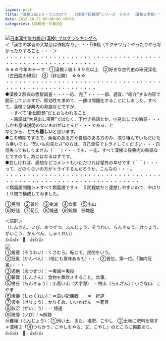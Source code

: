 ```yaml
---
layout: post
title: "漢検１級２８－②に向けて　　分野別“超難問”シリーズ　その４　（漢検２準拠）"
date: 2016-10-22 00:00:00 +0900
categories: [類義語・対義語]
---
```


[![](/syuusyuu9701/assets/images/漢検１級２８－②に向けて-分野別“超難問”シリーズ-その４-（漢検２準拠）-br_c_3028_1.gif)](http://blog.with2.net/link.php?1659096:3028 "日本漢字能力検定(漢検) ブログランキングへ")[日本漢字能力検定(漢検) ブログランキングへ](http://blog.with2.net/link.php?1659096:3028)  
＜「漢字の学習の大禁忌は作輟なり」・・・「作輟（サクテツ）」：やったりやらなかったりすること・・・＞  
・・・・・・・・・・・・・・・・・・・・・・・・・・・・・・・・・・・・・・・・・・・・・・・・・・・・・・・・・  
☆☆☆今年のテーマ：①漢検１級１９９点以上　②好きな古代史の研究深化（古田説の研究）　③（非公開）　☆☆☆　　  
・・・・・・・・・・・・・・・・・・・・・・・・・・・・・・・・・・・・・・・・・・・・・・・・・・・・・・・・・  
●漢検２辞典の悉皆調査・・・一応、完了・・・一部、適宜、“紹介”する内容で開示していますが、即効性を求めて、一部は問題化することにしました。すべて、漢検２辞典内の熟語などですが、  
　・すべて“新出問題”だとおもわれること　  
　・熟語は“大見出し項目”ではなく、下付き熟語とか、小見出しでの熟語・・・しかも意味説明のないものがほとんど・・・であること  
などから、**とても難しい**と思います。  
●この時期ですので、余裕のある方や自信のある方のみ、取り組んでいただけたら幸いです。“恐いもの見たさ”の方は、自己責任でトライしてください・・・自信失ってもしりません（＾＾）・・・でも、一応、すべて漢検２辞典内の熟語などですので、為にはなるはずです。  
●宜しければ、感想などコメントもいただければ望外の幸せです（＾＾）・・・って、どのくらいの方がトライするんだろうか、こんなの・・・。  
・・・・・・・・・・・・・・・・・・・・・・・・・・・・・・・・・・・・・・・・・・・・・・・・・・・・・・・・・・・・・・・・・・・  
＜類義語問題＞＊すべて類義語です＊　５問程度だと連想しやすいので、やはり１０問で構成してみました。  
  
①民間　②首位　③夷滅　④炊事　⑤小山　  
⑥好逑　⑦苟且　⑧博通　⑨婀娜　⑩堆肥  
  
＜語群＞  
（しんさん、いび、あつぜつ、ふんじょう、そうわい、らんきゅう、けりょう、がいこう、かんべん、しゅくれい）  
👍👍👍　🐒　👍👍👍  
![](/syuusyuu9701/assets/images/漢検１級２８－②に向けて-分野別“超難問”シリーズ-その４-（漢検２準拠）-471e312758244b3c8cf93086254871ae.png)  
①叢薈（そうわい）：くさむら。転じて、民間をいう。　  
②冠冕（かんべん）：（他にも意味あるも）・・・②首位。第一位。「海内冠冕」・・・  
③遏絶（あつぜつ）：＝夷滅＝夷殺　　  
④薪爨（しんさん）：食物を煮炊きすること。炊事。  
⑤巒丘（らんきゅう）：小高い山（大字源）　＝巒山（らんざん）：小さな山、こやま  
⑥淑儷（しゅくれい）：＝良い配偶者　　＝　好逑  
⑦仮令（けりょう）：かりそめ、いいかげん　＝苟且  
⑧該洽（がいこう）：＝ 博通  
⑨猗靡（いび）：≒婀娜  
⑩糞壌（ふんじょう）：①汚い土、また、堆肥、こやし　②土地に肥料を施す　　＊漢検２「④つちかう、こやしをやる、又、こやし」のところに掲載あり。  
👍👍👍　🐒　👍👍👍  